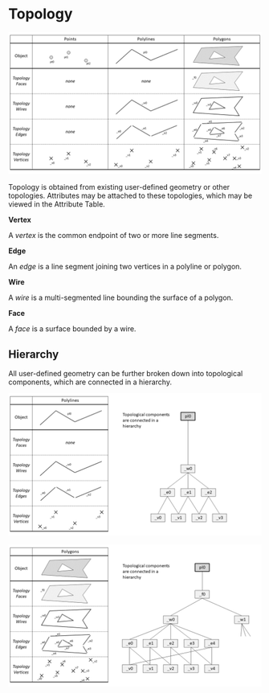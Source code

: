 # Topology

![Overview](./imgs/topology.PNG)

Topology is obtained from existing user-defined geometry or other topologies. Attributes may be attached to these topologies, which may be viewed in the Attribute Table. 

__**Vertex**__

A _vertex_ is the common endpoint of two or more line segments. 

__**Edge**__

An _edge_ is a line segment joining two vertices in a polyline or polygon.

__**Wire**__

A _wire_ is a multi-segmented line bounding the surface of a polygon. 

__**Face**__

A _face_ is a surface bounded by a wire.

## Hierarchy

All user-defined geometry can be further broken down into topological components, which are connected in a hierarchy.

![Topological hierarchy for polyline](./imgs/topo_hierarchy_pl.PNG)

![Topological hierarchy for polygon](./imgs/topo_hierarchy_pg.PNG)